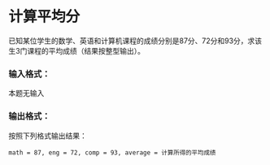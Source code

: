 # 计算平均分
已知某位学生的数学、英语和计算机课程的成绩分别是87分、72分和93分，求该生3门课程的平均成绩（结果按整型输出）。

### 输入格式：
本题无输入

### 输出格式：
按照下列格式输出结果：
```
math = 87, eng = 72, comp = 93, average = 计算所得的平均成绩
```